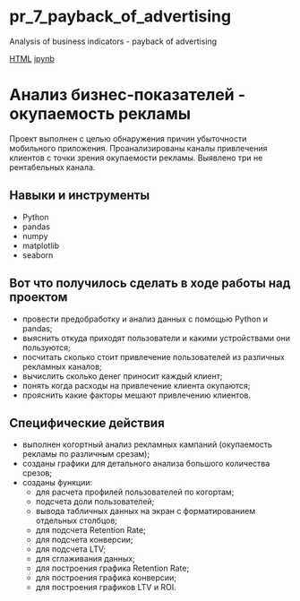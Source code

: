 # pr_7_payback_of_advertising
Analysis of business indicators - payback of advertising

[HTML](https://github.com/AlexPredelin/Portfolio/blob/main/pr_7_payback_of_advertising/pr_7_payback_of_advertising.html) [ipynb](https://github.com/AlexPredelin/Portfolio/blob/main/pr_7_payback_of_advertising/pr_7_payback_of_advertising.ipynb)
# Анализ бизнес-показателей - окупаемость рекламы

Проект выполнен с целью обнаружения причин убыточности мобильного приложения.
Проанализированы каналы привлечения клиентов с точки зрения окупаемости рекламы. Выявлено три не рентабельных канала.

## Навыки и инструменты

- Python 
- pandas 
- numpy 
- matplotlib 
- seaborn 

## Вот что получилось сделать в ходе работы над проектом

- провести предобработку и анализ данных с помощью Python и pandas;
- выяснить откуда приходят пользователи и какими устройствами они пользуются;
- посчитать сколько стоит привлечение пользователей из различных рекламных каналов;
- вычислить сколько денег приносит каждый клиент;
- понять когда расходы на привлечение клиента окупаются;
- прояснить какие факторы мешают привлечению клиентов.

## Специфические действия

- выполнен когортный анализ рекламных кампаний (окупаемость рекламы по различным срезам);
- созданы графики для детального анализа большого количества срезов;
- созданы функции:
	- для расчета профилей пользователей по когортам;
	- подсчета доли пользователей;
	- вывода табличных данных на экран с форматированием отдельных столбцов;
	- для подсчета Retention Rate;
	- для подсчета конверсии;
	- для подсчета LTV;
	- для сглаживания данных;
	- для построения графика Retention Rate;
	- для построения графика конверсии;
	- для построения графиков LTV и ROI.
